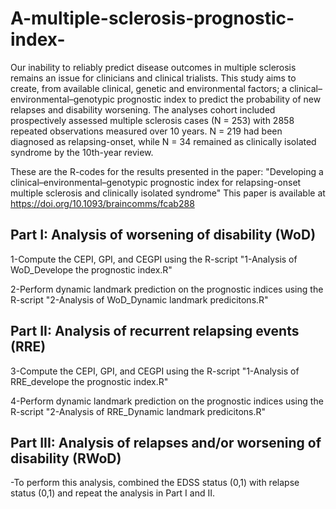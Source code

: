 # A-multiple-sclerosis-prognostic-index-
Our inability to reliably predict disease outcomes in multiple sclerosis remains an issue for clinicians and clinical trialists. This study aims to create, from available clinical, genetic and environmental factors; a clinical–environmental–genotypic prognostic index to predict the probability of new relapses and disability worsening. The analyses cohort included prospectively assessed multiple sclerosis cases (N = 253) with 2858 repeated observations measured over 10 years. N = 219 had been diagnosed as relapsing-onset, while N = 34 remained as clinically isolated syndrome by the 10th-year review.

These are the R-codes for the results presented in the paper: "Developing a clinical–environmental–genotypic prognostic index for relapsing-onset multiple sclerosis and clinically isolated syndrome"
This paper is available at https://doi.org/10.1093/braincomms/fcab288

## Part I: Analysis of worsening of disability (WoD)

1-Compute the CEPI, GPI, and CEGPI using the R-script "1-Analysis of WoD_Develope the prognostic index.R"

2-Perform dynamic landmark prediction on the prognostic indices using the R-script "2-Analysis of WoD_Dynamic landmark predicitons.R"

## Part II: Analysis of recurrent relapsing events (RRE)

3-Compute the CEPI, GPI, and CEGPI using the R-script "1-Analysis of RRE_develope the prognostic index.R"

4-Perform dynamic landmark prediction on the prognostic indices using the R-script "2-Analysis of RRE_Dynamic landmark predicitons.R"

## Part III: Analysis of relapses and/or worsening of disability (RWoD)

-To perform this analysis, combined the EDSS status (0,1) with relapse status (0,1) and repeat the analysis in Part I and II.
